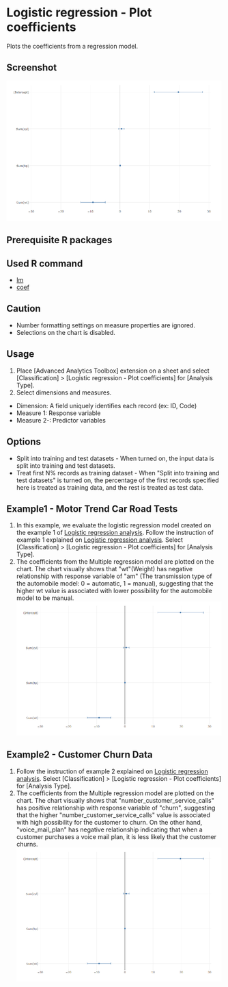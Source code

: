# Logistic regression - Plot coefficients
Plots the coefficients from a regression model.

## Screenshot
  ![coef example1](./images/logistic_regression_coefplot_example1-1.png)

## Prerequisite R packages

## Used R command
 * [lm](https://www.rdocumentation.org/packages/stats/versions/3.4.0/topics/lm)
 * [coef](https://www.rdocumentation.org/packages/stats/versions/3.4.1/topics/coef)

## Caution
  * Number formatting settings on measure properties are ignored.
  * Selections on the chart is disabled.

## Usage
  1. Place [Advanced Analytics Toolbox] extension on a sheet and select [Classification] > [Logistic regression - Plot coefficients] for [Analysis Type].
  2. Select dimensions and measures.
  * Dimension: A field uniquely identifies each record (ex: ID, Code)
  * Measure 1: Response variable
  * Measure 2-: Predictor variables

## Options
* Split into training and test datasets - When turned on, the input data is split into training and test datasets.
* Treat first N% records as training dataset - When "Split into training and test datasets" is turned on, the percentage of the first records specified here is treated as training data, and the rest is treated as test data.

## Example1 - Motor Trend Car Road Tests
1.  In this example, we evaluate the logistic regression model created on the example 1 of [Logistic regression analysis](./logistic_regression.md). Follow the instruction of example 1 explained on [Logistic regression analysis](./logistic_regression.md). Select [Classification] > [Logistic regression - Plot coefficients] for [Analysis Type].
2. The coefficients from the Multiple regression model are plotted on the chart. The chart visually shows that "wt"(Weight) has negative relationship with response variable of "am" (The transmission type of the automobile model: 0 = automatic, 1 = manual), suggesting that the higher wt value is associated with lower possibility for the automobile model to be manual.
  ![logistic regression predict example1](./images/logistic_regression_coefplot_example1-1.png)

## Example2 - Customer Churn Data
 1. Follow the instruction of example 2 explained on [Logistic regression analysis](./logistic_regression.md). Select [Classification] > [Logistic regression - Plot coefficients] for [Analysis Type].
 2. The coefficients from the Multiple regression model are plotted on the chart. The chart visually shows that "number_customer_service_calls" has positive relationship with response variable of "churn", suggesting that the higher "number_customer_service_calls" value is associated with high possibility for the customer to churn. On the other hand, "voice_mail_plan" has negative relationship indicating that when a customer purchases a voice mail plan, it is less likely that the customer churns.
   ![logistic regression predict example1](./images/logistic_regression_coefplot_example1-1.png)
